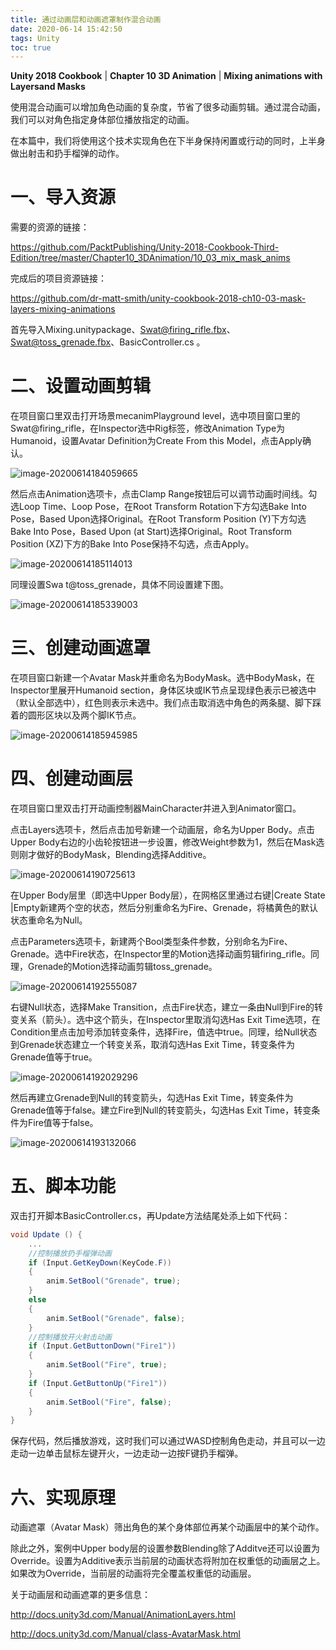 ```yaml
---
title: 通过动画层和动画遮罩制作混合动画
date: 2020-06-14 15:42:50
tags: Unity
toc: true
---
```


**Unity 2018 Cookbook** | **Chapter 10 3D Animation** | **Mixing animations with Layersand Masks**

使用混合动画可以增加角色动画的复杂度，节省了很多动画剪辑。通过混合动画，我们可以对角色指定身体部位播放指定的动画。

在本篇中，我们将使用这个技术实现角色在下半身保持闲置或行动的同时，上半身做出射击和扔手榴弹的动作。

<!-- more -->

# 一、导入资源

需要的资源的链接：

https://github.com/PacktPublishing/Unity-2018-Cookbook-Third-Edition/tree/master/Chapter10_3DAnimation/10_03_mix_mask_anims

完成后的项目资源链接：

https://github.com/dr-matt-smith/unity-cookbook-2018-ch10-03-mask-layers-mixing-animations

首先导入Mixing.unitypackage、Swat@firing_rifle.fbx、Swat@toss_grenade.fbx、BasicController.cs 。

# 二、设置动画剪辑

在项目窗口里双击打开场景mecanimPlayground level，选中项目窗口里的Swat@firing_rifle，在Inspector选中Rig标签，修改Animation Type为Humanoid，设置Avatar Definition为Create From this Model，点击Apply确认。

![image-20200614184059665](image-20200614184059665.png)



然后点击Animation选项卡，点击Clamp Range按钮后可以调节动画时间线。勾选Loop Time、Loop Pose，在Root Transform Rotation下方勾选Bake Into Pose，Based Upon选择Original。在Root Transform Position (Y)下方勾选Bake Into Pose，Based Upon (at Start)选择Original。Root Transform Position (XZ)下方的Bake Into Pose保持不勾选，点击Apply。

![image-20200614185114013](image-20200614185114013.png)

同理设置Swa t@toss_grenade，具体不同设置建下图。

![image-20200614185339003](image-20200614185339003.png)

# 三、创建动画遮罩

在项目窗口新建一个Avatar Mask并重命名为BodyMask。选中BodyMask，在Inspector里展开Humanoid section，身体区块或IK节点呈现绿色表示已被选中（默认全部选中），红色则表示未选中。我们点击取消选中角色的两条腿、脚下踩着的圆形区块以及两个脚IK节点。

![image-20200614185945985](image-20200614185945985.png)

# 四、创建动画层

在项目窗口里双击打开动画控制器MainCharacter并进入到Animator窗口。

点击Layers选项卡，然后点击加号新建一个动画层，命名为Upper Body。点击Upper Body右边的小齿轮按钮进一步设置，修改Weight参数为1，然后在Mask选则刚才做好的BodyMask，Blending选择Additive。

![image-20200614190725613](image-20200614190725613.png)

在Upper Body层里（即选中Upper Body层），在网格区里通过右键|Create State |Empty新建两个空的状态，然后分别重命名为Fire、Grenade，将橘黄色的默认状态重命名为Null。

点击Parameters选项卡，新建两个Bool类型条件参数，分别命名为Fire、Grenade。选中Fire状态，在Inspector里的Motion选择动画剪辑firing_rifle。同理，Grenade的Motion选择动画剪辑toss_grenade。

![image-20200614192555087](image-20200614192555087.png)

右键Null状态，选择Make Transition，点击Fire状态，建立一条由Null到Fire的转变关系（箭头）。选中这个箭头，在Inspector里取消勾选Has Exit Time选项，在Condition里点击加号添加转变条件，选择Fire，值选中true。同理，给Null状态到Grenade状态建立一个转变关系，取消勾选Has Exit Time，转变条件为Grenade值等于true。

![image-20200614192029296](image-20200614192029296.png)

然后再建立Grenade到Null的转变箭头，勾选Has Exit Time，转变条件为Grenade值等于false。建立Fire到Null的转变箭头，勾选Has Exit Time，转变条件为Fire值等于false。

![image-20200614193132066](image-20200614193132066.png)

# 五、脚本功能

双击打开脚本BasicController.cs，再Update方法结尾处添上如下代码：

```c#
void Update () {
    ...
    //控制播放扔手榴弹动画    
    if (Input.GetKeyDown(KeyCode.F))
    {
        anim.SetBool("Grenade", true);
    }
    else
    {
        anim.SetBool("Grenade", false);
    }
	//控制播放开火射击动画
    if (Input.GetButtonDown("Fire1"))
    {
        anim.SetBool("Fire", true);
    }
    if (Input.GetButtonUp("Fire1"))
    {
        anim.SetBool("Fire", false);
    }
}
```

保存代码，然后播放游戏，这时我们可以通过WASD控制角色走动，并且可以一边走动一边单击鼠标左键开火，一边走动一边按F键扔手榴弹。



# 六、实现原理

动画遮罩（Avatar Mask）筛出角色的某个身体部位再某个动画层中的某个动作。

除此之外，案例中Upper body层的设置参数Blending除了Additve还可以设置为Override。设置为Additive表示当前层的动画状态将附加在权重低的动画层之上。如果改为Override，当前层的动画将完全覆盖权重低的动画层。

关于动画层和动画遮罩的更多信息：

http://docs.unity3d.com/Manual/AnimationLayers.html

http://docs.unity3d.com/Manual/class-AvatarMask.html